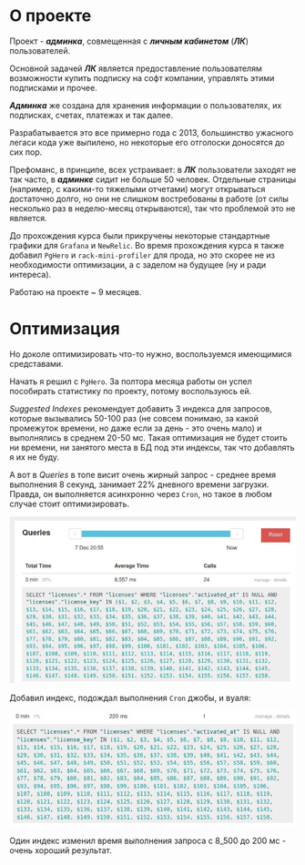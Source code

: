 # О проекте

Проект - _**админка**_, совмещенная с _**личным кабинетом**_ (_**ЛК**_) пользователей.

Основной задачей _**ЛК**_ является предоставление пользователям возможности купить подписку на софт компании,
управлять этими подписками и прочее.

_**Админка**_ же создана для хранения информации о пользователях, их подписках, счетах, платежах и так далее.

Разрабатывается это все примерно года с 2013, большинство ужасного легаси кода уже выпилено,
но некоторые его отголоски доносятся до сих пор.

Префоманс, в принципе, всех устраивает:
в _**ЛК**_ пользователи заходят не так часто,
в _**админке**_ сидит не больше 50 человек.
Отдельные страницы (например, с какими-то тяжелыми отчетами) могут открываться достаточно долго,
но они не слишком востребованы в работе (от силы несколько раз в неделю-месяц открываются), так что проблемой это не является.

До прохождения курса были прикручены некоторые стандартные графики для `Grafana` и `NewRelic`.
Во время прохождения курса я также добавил `PgHero` и `rack-mini-profiler` для прода,
но это скорее не из необходимости оптимизации, а с заделом на будущее (ну и ради интереса).

Работаю на проекте ~ 9 месяцев.

# Оптимизация

Но доколе оптимизировать что-то нужно, воспользуемся имеющимися средставами.

Начать я решил с `PgHero`. 
За полтора месяца работы он успел пособирать статистику по проекту, потому воспользуюсь ей.

_Suggested Indexes_ рекомендует добавить 3 индекса для запросов, которые вызывались 50-100 раз
(не совсем понимаю, за какой промежуток времени, но даже если за день - это очень мало) и выполнялись в среднем 20-50 мс.
Такая оптимизация не будет стоить ни времени, ни занятого места в БД под эти индексы, так что добавлять я их не буду.

А вот в _Queries_ в топе висит очень жирный запрос - среднее время выполнения 8 секунд,
занимает 22% дневного времени загрузки. Правда, он выполняется асинхронно через `Cron`,
но такое в любом случае стоит оптимизировать.

![Screenshot](reports/pghero_slow_query_before.jpg?raw=true)

Добавил индекс, подождал выполнения `Cron` джобы, и вуаля:

![Screenshot](reports/pghero_slow_query_after.jpg?raw=true)

Один индекс изменил время выполнения запроса с 8_500 до 200 мс - очень хороший результат.

